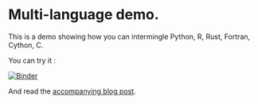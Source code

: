 # Multi-language demo.

This is a demo showing how you can intermingle Python,  R, Rust, Fortran, Cython, C. 

You can try it :

[![Binder](http://mybinder.org/badge.svg)](https://mybinder.org/v2/gh/binder-examples/multi-language-demo/master)

And read the [accompanying blog post](https://blog.jupyter.org/i-python-you-r-we-julia-baf064ca1fb6).

